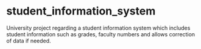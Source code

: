 # student_information_system
University project regarding a student information system which includes student information such as grades, faculty numbers and allows correction of data if needed.
